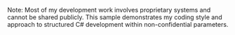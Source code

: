 Note: Most of my development work involves proprietary systems and cannot be shared publicly. This sample demonstrates my coding style and approach to structured C# development within non-confidential parameters.
